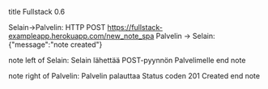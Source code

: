 title Fullstack 0.6


Selain->Palvelin: HTTP POST https://fullstack-exampleapp.herokuapp.com/new_note_spa
Palvelin -> Selain: {"message":"note created"}

note left of Selain: 
Selain lähettää POST-pyynnön Palvelimelle
end note

note right of Palvelin: 
Palvelin palauttaa Status coden 201 Created
end note
